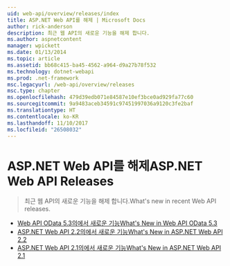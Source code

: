 ```yaml
---
uid: web-api/overview/releases/index
title: ASP.NET Web API를 해제 | Microsoft Docs
author: rick-anderson
description: 최근 웹 API의 새로운 기능을 해제 합니다.
ms.author: aspnetcontent
manager: wpickett
ms.date: 01/13/2014
ms.topic: article
ms.assetid: bb68c415-ba45-4562-a964-d9a27b78f532
ms.technology: dotnet-webapi
ms.prod: .net-framework
msc.legacyurl: /web-api/overview/releases
msc.type: chapter
ms.openlocfilehash: 479d39edb071e84587e10ef3bce0ad929fa77c60
ms.sourcegitcommit: 9a9483aceb34591c97451997036a9120c3fe2baf
ms.translationtype: HT
ms.contentlocale: ko-KR
ms.lasthandoff: 11/10/2017
ms.locfileid: "26508032"
---
```

<a name="aspnet-web-api-releases"></a><span data-ttu-id="426ff-103">ASP.NET Web API를 해제</span><span class="sxs-lookup"><span data-stu-id="426ff-103">ASP.NET Web API Releases</span></span>
====================
> <span data-ttu-id="426ff-104">최근 웹 API의 새로운 기능을 해제 합니다.</span><span class="sxs-lookup"><span data-stu-id="426ff-104">What's new in recent Web API releases.</span></span>


- [<span data-ttu-id="426ff-105">Web API OData 5.3의에서 새로운 기능</span><span class="sxs-lookup"><span data-stu-id="426ff-105">What's New in Web API OData 5.3</span></span>](whats-new-in-aspnet-web-api-odata-53.md)
- [<span data-ttu-id="426ff-106">ASP.NET Web API 2.2의에서 새로운 기능</span><span class="sxs-lookup"><span data-stu-id="426ff-106">What's New in ASP.NET Web API 2.2</span></span>](whats-new-in-aspnet-web-api-22.md)
- [<span data-ttu-id="426ff-107">ASP.NET Web API 2.1의에서 새로운 기능</span><span class="sxs-lookup"><span data-stu-id="426ff-107">What's New in ASP.NET Web API 2.1</span></span>](whats-new-in-aspnet-web-api-21.md)
